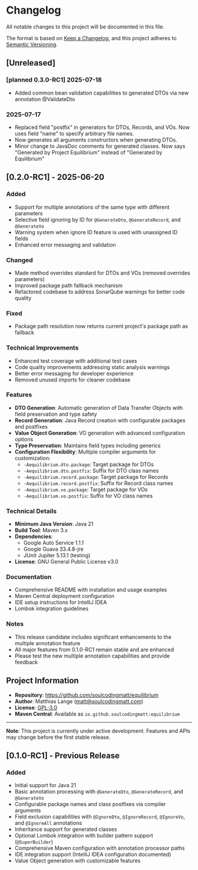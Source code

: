 # Changelog

All notable changes to this project will be documented in this file.

The format is based on [Keep a Changelog](https://keepachangelog.com/en/1.0.0/),
and this project adheres to [Semantic Versioning](https://semver.org/spec/v2.0.0.html).

## [Unreleased]

### [planned 0.3.0-RC1] 2025-07-18
- Added common bean validation capabilities to generated DTOs via new annotation @ValidateDto


### 2025-07-17
- Replaced field "postfix" in generators for DTOs, Records, and VOs. Now uses field "name" to specify arbitrary file 
names.
- Now generates all arguments constructors when generating DTOs.
- Minor change to JavaDoc comments for generated classes. Now says "Generated by Project Equilibrium" instead of "Generated by Equilibrium"


## [0.2.0-RC1] - 2025-06-20

### Added
- Support for multiple annotations of the same type with different parameters
- Selective field ignoring by ID for `@GenerateDto`, `@GenerateRecord`, and `@GenerateVo`
- Warning system when ignore ID feature is used with unassigned ID fields
- Enhanced error messaging and validation

### Changed
- Made method overrides standard for DTOs and VOs (removed overrides parameters)
- Improved package path fallback mechanism
- Refactored codebase to address SonarQube warnings for better code quality

### Fixed
- Package path resolution now returns current project's package path as fallback

### Technical Improvements
- Enhanced test coverage with additional test cases
- Code quality improvements addressing static analysis warnings
- Better error messaging for developer experience
- Removed unused imports for cleaner codebase

### Features
- **DTO Generation**: Automatic generation of Data Transfer Objects with field preservation and type safety
- **Record Generation**: Java Record creation with configurable packages and postfixes
- **Value Object Generation**: VO generation with advanced configuration options
- **Type Preservation**: Maintains field types including generics
- **Configuration Flexibility**: Multiple compiler arguments for customization:
  - `-Aequilibrium.dto.package`: Target package for DTOs
  - `-Aequilibrium.dto.postfix`: Suffix for DTO class names
  - `-Aequilibrium.record.package`: Target package for Records
  - `-Aequilibrium.record.postfix`: Suffix for Record class names
  - `-Aequilibrium.vo.package`: Target package for VOs
  - `-Aequilibrium.vo.postfix`: Suffix for VO class names

### Technical Details
- **Minimum Java Version**: Java 21
- **Build Tool**: Maven 3.x
- **Dependencies**: 
  - Google Auto Service 1.1.1
  - Google Guava 33.4.8-jre
  - JUnit Jupiter 5.13.1 (testing)
- **License**: GNU General Public License v3.0

### Documentation
- Comprehensive README with installation and usage examples
- Maven Central deployment configuration
- IDE setup instructions for IntelliJ IDEA
- Lombok integration guidelines

### Notes
- This release candidate includes significant enhancements to the multiple annotation feature
- All major features from 0.1.0-RC1 remain stable and are enhanced
- Please test the new multiple annotation capabilities and provide feedback

## Project Information

- **Repository**: https://github.com/soulcodingmatt/equilibrium
- **Author**: Matthias Lange (matt@soulcodingmatt.com)
- **License**: [GPL-3.0](https://www.gnu.org/licenses/gpl-3.0.html)
- **Maven Central**: Available as `io.github.soulcodingmatt:equilibrium`

---

**Note**: This project is currently under active development. Features and APIs may change before the first stable release.

## [0.1.0-RC1] - Previous Release

### Added
- Initial support for Java 21
- Basic annotation processing with `@GenerateDto`, `@GenerateRecord`, and `@GenerateVo`
- Configurable package names and class postfixes via compiler arguments
- Field exclusion capabilities with `@IgnoreDto`, `@IgnoreRecord`, `@IgnoreVo`, and `@IgnoreAll` annotations
- Inheritance support for generated classes
- Optional Lombok integration with builder pattern support (`@SuperBuilder`)
- Comprehensive Maven configuration with annotation processor paths
- IDE integration support (IntelliJ IDEA configuration documented)
- Value Object generation with customizable features
